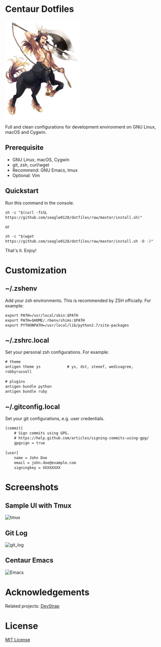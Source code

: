 # Centaur Dotfiles

![Centaur](logo.png)

Full and clean configurations for development environment on GNU Linux, macOS and Cygwin.

## Prerequisite

- GNU Linux, macOS, Cygwin
- git, zsh, curl/wget
- Recommend: GNU Emacs, tmux
- Optional: Vim

## Quickstart

Run this command in the console.

``` shell
sh -c "$(curl -fsSL https://github.com/seagle0128/dotfiles/raw/master/install.sh)"
```

or

``` shell
sh -c "$(wget https://github.com/seagle0128/dotfiles/raw/master/install.sh -O -)"
```

That's it. Enjoy!

# Customization

## ~/.zshenv

Add your zsh environments. This is recommended by ZSH officially. For example:

``` shell
export PATH=/usr/local/sbin:$PATH
export PATH=$HOME/.rbenv/shims:$PATH
export PYTHONPATH=/usr/local/lib/python2.7/site-packages
```

## ~/.zshrc.local

Set your personal zsh configurations. For example:

``` shell
# theme
antigen theme ys            # ys, dst, steeef, wedisagree, robbyrussell

# plugins
antigen bundle python
antigen bundle ruby
```

## ~/.gitconfig.local

Set your git configurations, e.g. user credentials.

``` shell
[commit]
    # Sign commits using GPG.
    # https://help.github.com/articles/signing-commits-using-gpg/
    gpgsign = true

[user]
    name = John Doe
    email = john.doe@example.com
    signingkey = XXXXXXXX
```

# Screenshots

## Sample UI with Tmux
![tmux](https://github.com/ray-g/devstrap/raw/master/docs/snapshots/layout.PNG)

## Git Log
![git_log](https://github.com/ray-g/devstrap/raw/master/docs/snapshots/git_log.PNG)

## Centaur Emacs
![Emacs](https://user-images.githubusercontent.com/140797/30391180-20bd0ba8-987e-11e7-9cb4-2aa66a6fd69d.png)

# Acknowledgements

Related projects: [DevStrap](https://github.com/ray-g/devstrap)

# License

[MIT License](https://github.com/ray-g/devstrap/blob/master/LICENSE)
